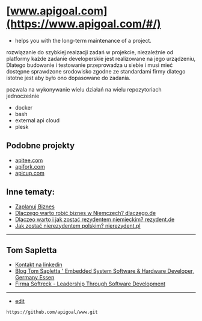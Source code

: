 # [www.apigoal.com](https://www.apigoal.com/#/)

* helps you with the long-term maintenance of a project.

rozwiązanie do szybkiej reaizacji zadań w projekcie, niezależnie od platformy
każde zadanie developerskie jest realizowane na jego urządzeniu,
Dlatego budowanie i testowanie przeprowadza u siebie i musi mieć dostępne sprawdzone srodowisko
zgodne ze standardami firmy
dlatego istotne jest aby było ono dopasowane do zadania.

pozwala na wykonywanie wielu działań na wielu repozytoriach jednocześnie
+ docker 
+ bash
+ external api cloud 
+ plesk

## Podobne projekty
+ [apitee.com](https://www.apitee.com/)
+ [apifork.com](https://www.apifork.com/)
+ [apicup.com](https://www.apicup.com/)


## Inne tematy:

+ [Zaplanuj Biznes](https://www.zaplanujbiznes.pl/)
+ [Dlaczego warto robić biznes w Niemczech? dlaczego.de](https://www.dlaczego.de)
+ [Dlaczeo warto i jak zostać rezydentem niemieckim? rezydent.de](https://www.rezydent.de)
+ [Jak zostać nierezydentem polskim? nierezydent.pl](https://www.nierezydent.pl/)


---

## Tom Sapletta
+ [Kontakt na linkedin](https://www.linkedin.com/in/tom-sapletta-com/)
+ [Blog Tom Sapletta ' Embedded System Software & Hardware Developer, Germany Essen](https://tom.sapletta.pl/)
+ [Firma Softreck - Leadership Through Software Development](https://softreck.pl/)


---
+ [edit](https://github.com/apigoal/www/edit/main/README.md)

```
https://github.com/apigoal/www.git
```
